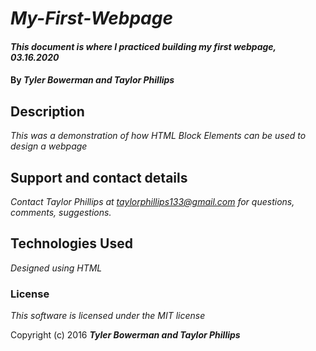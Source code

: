 # _My-First-Webpage_

#### _This document is where I practiced building my first webpage, 03.16.2020_

#### By _**Tyler Bowerman and Taylor Phillips**_

## Description

_This was a demonstration of how HTML Block Elements can be used to design a webpage_

## Support and contact details

_Contact Taylor Phillips at taylorphillips133@gmail.com for questions, comments, suggestions._
## Technologies Used

_Designed using HTML_

### License

*This software is licensed under the MIT license*

Copyright (c) 2016 **_Tyler Bowerman and Taylor Phillips_**

